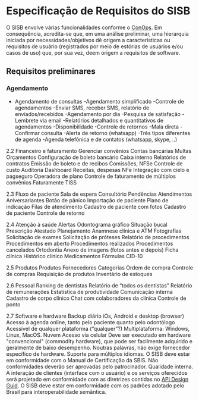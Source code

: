 
# Especificação de Requisitos do SISB
O SISB envolve várias funcionalidades conforme o [ConOps](https://github.com/kyriosdata/sisb/blob/master/ConOps.md).
Em consequência, acredita-se que, em uma análise preliminar, uma hierarquia iniciada por necessidades/objetivos dê origem a características ou requisitos de usuário (registrados por meio de estórias de usuários e/ou casos de uso) que, por sua vez, deem origem a requisitos de software.


## Requisitos preliminares

### Agendamento
- Agendamento de consultas
-Agendamento simplificado
-Controle de agendamentos
-Enviar SMS, receber SMS, relatório de enviados/recebidos
-Agendamento por dia
-Pesquisa de satisfação
-Lembrete via email
-Relatórios detalhados e quantitativos de agendamentos
-Disponibilidade
-Controle de retornos
-Mala direta
-Confirmar consulta
-Alerta de retorno (whatsapp)
-Três tipos diferentes de agenda
-Agenda telefônica e de contatos (whatsapp, skype, ..)

2.2 Financeiro e faturamento
Gerenciar convênios
Contas bancárias
Multas
Orçamentos
Configuração de boleto bancário
Caixa interno
Relatórios de contratos
Emissão de boleto e de recibos
Comissões, NFSe
Controle de custo
Auditoria
Dashboard
Receitas, despesas
NFe
Integração com cielo e pagseguro
Operadora de plano
Controle de faturamento de múltiplos convênios
Faturamente TISS

2.3 Fluxo de paciente
Sala de espera
Consultório
Pendências
Atendimentos
Aniversariantes
Botão de pânico
Importação de paciente
Plano de indicação
Filas de atendimento
Cadastro de paciente com fotos
Cadastro de paciente
Controle de retorno

2.4 Atenção à saúde
Alertas
Odontograma gráfico
Situação bucal
Prescrição
Atestado
Planejamento
Anamnese clínica e ATM
Fotografias
Solicitação de exames
Solicitação de próteses
Relatório de procedimentos
Procedimentos em aberto
Procedimentos realizados
Procedimentos cancelados
Ortodontia
Anexo de imagens (fotos antes e depois)
Ficha clínica 
Histórico clínico
Medicamentos
Fórmulas
CID-10

2.5 Produtos
Produtos
Fornecedores
Categorias
Ordem de compra
Controle de compras
Requisição de produtos
Inventário de estoques

2.6 Pessoal
Ranking de dentistas
Relatório de “todos os dentistas”
Relatório de remunerações
Estatística de produtividade
Comunicação interna
Cadastro de corpo clínico
Chat com colaboradores da clínica
Controle de ponto

2.7 Software e hardware
Backup diário
iOs, Android e desktop (browser)
Acesso à agenda online, tanto pelo paciente quanto pelo odontólogo
Acessível de qualquer plataforma (“qualquer”?)
Multiplataforma: Windows, Linux, MacOS.
Nuvem
Acesso via celular
Deve ser executado em hardware "convencional" (commodity hardware), que pode ser facilmente adquirido e geralmente de baixo desempenho. Noutras palavras, não exige fornecedor específico de hardware.
Suporte para múltiplos idiomas.
O SISB deve estar em conformidade com o Manual de Certificação da SBIS. Não conformidades deverão ser aprovadas pelo patrocinador.
Qualidade interna. A interação de clientes (interface com o usuário) e os serviços oferecidos será projetado em conformidade com as diretrizes contidas no [API Design Guid](https://cloud.google.com/apis/design/). 
O SISB deve estar em conformidade com os padrões adotado pelo Brasil para interoperabilidade semântica.


